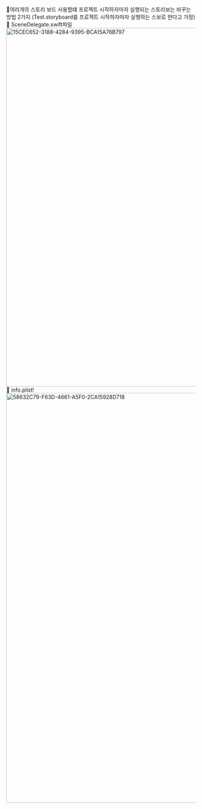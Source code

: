 🍍여러개의 스토리 보드 사용할떄 프로젝트 시작하자마자 실행되는 스토리보는 바꾸는 방법 2가지
  (Test.storyboard를 프로젝트 시작하자마자 실행하는 스보로 한다고 가정)       
  🍏 SceneDelegate.swift파일   
  <img width="954" alt="15CEC652-3188-4284-9395-BCA15A76B797" src="https://user-images.githubusercontent.com/70764912/122196361-24c0c800-ced2-11eb-897e-7ecf946bd721.png">
  🍏 info.plist!     
  <img width="1090" alt="58632C79-F63D-4661-A5F0-2CA15928D718" src="https://user-images.githubusercontent.com/70764912/122197918-a2d19e80-ced3-11eb-8cbf-8b9042c82d50.png">


